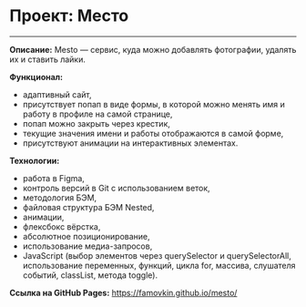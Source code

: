 # Проект: Место
------
__Описание:__
Mesto — сервис, куда можно добавлять фотографии, удалять их и ставить лайки.

__Функционал:__
* адаптивный сайт,
* присутствует попап в виде формы, в которой можно менять имя и работу в профиле на самой странице,
* попап можно закрыть через крестик,
* текущие значения имени и работы отображаются в самой форме,
* присутствуют анимации на интерактивных элементах.

__Технологии:__
* работа в Figma,
* контроль версий в Git с использованием веток,
* методология БЭМ,
* файловая структура БЭМ Nested,
* анимации,
* флексбокс вёрстка,
* абсолютное позиционирование,
* использование медиа-запросов,
* JavaScript (выбор элементов через querySelector и querySelectorAll, использование переменных, функций, цикла for, массива, слушателя событий, classList, метода toggle).

__Ссылка на GitHub Pages:__
https://famovkin.github.io/mesto/
